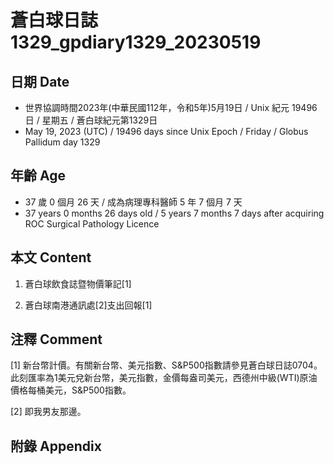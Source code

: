 [_metadata_:encoding]: - "utf-8"
[_metadata_:language]: - "zh-Hant-TW"
[_metadata_:fileformat]: - "markdown"
[_metadata_:MIME_type]: - "text/plain"
[_metadata_:markdown_version]: - "commonmark version 0.30"
[_metadata_:markdown_spec]: - "https://spec.commonmark.org/0.30/"

# 蒼白球日誌1329_gpdiary1329_20230519 #

## 日期 Date ##

* 世界協調時間2023年(中華民國112年，令和5年)5月19日 / Unix 紀元 19496 日 / 星期五 / 蒼白球紀元第1329日
* May 19, 2023 (UTC) / 19496 days since Unix Epoch / Friday / Globus Pallidum day 1329

## 年齡 Age ##

* 37 歲 0 個月 26 天 / 成為病理專科醫師 5 年 7 個月 7 天
* 37 years 0 months 26 days old / 5 years 7 months 7 days after acquiring ROC Surgical Pathology Licence

## 本文 Content ##

1. 蒼白球飲食誌暨物價筆記[1]

    
2. 蒼白球南港通訊處[2]支出回報[1]

    

## 注釋 Comment ##

[1] 新台幣計價。有關新台幣、美元指數、S&P500指數請參見蒼白球日誌0704。此刻匯率為1美元兌新台幣，美元指數，金價每盎司美元，西德州中級(WTI)原油價格每桶美元，S&P500指數。


[2] 即我男友那邊。



## 附錄 Appendix ##

